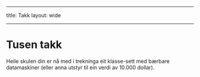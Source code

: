 * * *

title: Takk layout: wide

* * *

# Tusen takk

Heile skulen din er nå med i trekninga eit klasse-sett med bærbare datamaskiner (eller anna utstyr til ein verdi av 10.000 dollar).